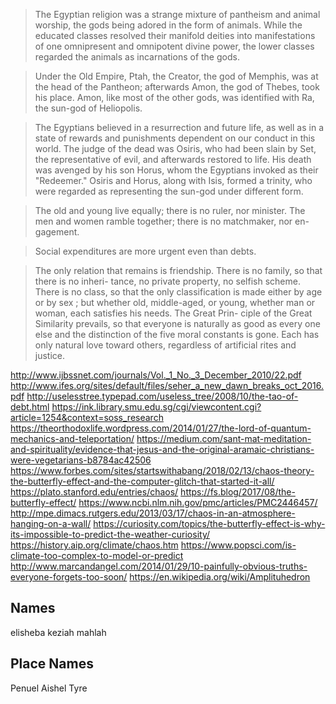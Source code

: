>The Egyptian religion was a strange mixture of pantheism and animal worship, the gods being adored in the form of animals. While the educated classes resolved their manifold deities into manifestations of one omnipresent and omnipotent divine power, the lower classes regarded the animals as incarnations of the gods.

>Under the Old Empire, Ptah, the Creator, the god of Memphis, was at the head of the Pantheon; afterwards Amon, the god of Thebes, took his place. Amon, like most of the other gods, was identified with Ra, the sun-god of Heliopolis.

>The Egyptians believed in a resurrection and future life, as well as in a state of rewards and punishments dependent on our conduct in this world. The judge of the dead was Osiris, who had been slain by Set, the representative of evil, and afterwards restored to life. His death was avenged by his son Horus, whom the Egyptians invoked as their "Redeemer." Osiris and Horus, along with Isis, formed a trinity, who were regarded as representing the sun-god under different form.

>The old and young live equally; there is no ruler, nor minister. The men and women ramble together; there is no matchmaker, nor en-gagement.

>Social expenditures are more urgent even than debts.
 
>The only relation that remains is 
friendship. There is no family, so that there is no inheri- 
tance, no private property, no selfish scheme. There is no 
class, so that the only classification is made either by age 
or by sex ; but whether old, middle-aged, or young, whether 
man or woman, each satisfies his needs. The Great Prin- 
ciple of the Great Similarity prevails, so that everyone is 
naturally as good as every one else and the distinction of the 
five moral constants is gone. Each has only natural love 
toward others, regardless of artificial rites and justice.

http://www.ijbssnet.com/journals/Vol._1_No._3_December_2010/22.pdf
http://www.ifes.org/sites/default/files/seher_a_new_dawn_breaks_oct_2016.pdf
http://uselesstree.typepad.com/useless_tree/2008/10/the-tao-of-debt.html
https://ink.library.smu.edu.sg/cgi/viewcontent.cgi?article=1254&context=soss_research
https://theorthodoxlife.wordpress.com/2014/01/27/the-lord-of-quantum-mechanics-and-teleportation/
https://medium.com/sant-mat-meditation-and-spirituality/evidence-that-jesus-and-the-original-aramaic-christians-were-vegetarians-b8784ac42506
https://www.forbes.com/sites/startswithabang/2018/02/13/chaos-theory-the-butterfly-effect-and-the-computer-glitch-that-started-it-all/
https://plato.stanford.edu/entries/chaos/
https://fs.blog/2017/08/the-butterfly-effect/
https://www.ncbi.nlm.nih.gov/pmc/articles/PMC2446457/
http://mpe.dimacs.rutgers.edu/2013/03/17/chaos-in-an-atmosphere-hanging-on-a-wall/
https://curiosity.com/topics/the-butterfly-effect-is-why-its-impossible-to-predict-the-weather-curiosity/
https://history.aip.org/climate/chaos.htm
https://www.popsci.com/is-climate-too-complex-to-model-or-predict
http://www.marcandangel.com/2014/01/29/10-painfully-obvious-truths-everyone-forgets-too-soon/
https://en.wikipedia.org/wiki/Amplituhedron

## Names
elisheba keziah mahlah

## Place Names
Penuel Aishel Tyre